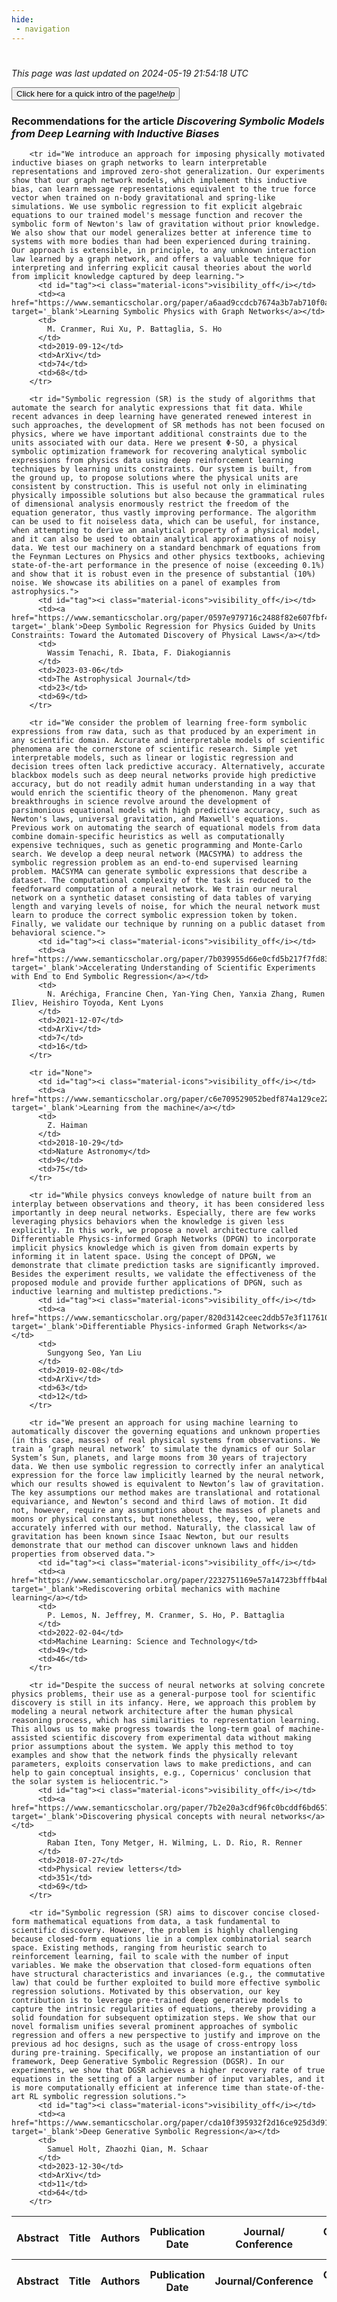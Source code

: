 ```yaml
---
hide:
 - navigation
---
```

<!DOCTYPE html>
#
<html lang="en">
<head>
  <meta charset="utf-8">
</head>

<body>
  <p>
  <i class="footer">This page was last updated on 2024-05-19 21:54:18 UTC</i>
  </p>
  
  <div class="note info" onclick="startIntro()">
    <p>
      <button type="button" class="buttons">
        <div style="display: flex; align-items: center;">
        Click here for a quick intro of the page! <i class="material-icons">help</i>
        </div>
      </button>
    </p>
  </div>

  <p>
  <h3 data-intro='Recommendations for the article'>
    Recommendations for the article <i>Discovering Symbolic Models from Deep Learning with Inductive Biases</i>
  </h3>
  <table id="table1" class="display wrap" style="width:100%">
  <thead>
    <tr>
        <th data-intro='Click to view the abstract (if available)'>Abstract</th>
        <th>Title</th>
        <th>Authors</th>
        <th>Publication Date</th>
        <th>Journal/ Conference</th>
        <th>Citation count</th>
        <th data-intro='Highest h-index among the authors'>Highest h-index</th>
    </tr>
  </thead>
  <tbody>
    
        <tr id="We introduce an approach for imposing physically motivated inductive biases on graph networks to learn interpretable representations and improved zero-shot generalization. Our experiments show that our graph network models, which implement this inductive bias, can learn message representations equivalent to the true force vector when trained on n-body gravitational and spring-like simulations. We use symbolic regression to fit explicit algebraic equations to our trained model's message function and recover the symbolic form of Newton's law of gravitation without prior knowledge. We also show that our model generalizes better at inference time to systems with more bodies than had been experienced during training. Our approach is extensible, in principle, to any unknown interaction law learned by a graph network, and offers a valuable technique for interpreting and inferring explicit causal theories about the world from implicit knowledge captured by deep learning.">
          <td id="tag"><i class="material-icons">visibility_off</i></td>
          <td><a href="https://www.semanticscholar.org/paper/a6aad9ccdcb7674a3b7ab710f0a80d205834f847" target='_blank'>Learning Symbolic Physics with Graph Networks</a></td>
          <td>
            M. Cranmer, Rui Xu, P. Battaglia, S. Ho
          </td>
          <td>2019-09-12</td>
          <td>ArXiv</td>
          <td>74</td>
          <td>68</td>
        </tr>
    
        <tr id="Symbolic regression (SR) is the study of algorithms that automate the search for analytic expressions that fit data. While recent advances in deep learning have generated renewed interest in such approaches, the development of SR methods has not been focused on physics, where we have important additional constraints due to the units associated with our data. Here we present Φ-SO, a physical symbolic optimization framework for recovering analytical symbolic expressions from physics data using deep reinforcement learning techniques by learning units constraints. Our system is built, from the ground up, to propose solutions where the physical units are consistent by construction. This is useful not only in eliminating physically impossible solutions but also because the grammatical rules of dimensional analysis enormously restrict the freedom of the equation generator, thus vastly improving performance. The algorithm can be used to fit noiseless data, which can be useful, for instance, when attempting to derive an analytical property of a physical model, and it can also be used to obtain analytical approximations of noisy data. We test our machinery on a standard benchmark of equations from the Feynman Lectures on Physics and other physics textbooks, achieving state-of-the-art performance in the presence of noise (exceeding 0.1%) and show that it is robust even in the presence of substantial (10%) noise. We showcase its abilities on a panel of examples from astrophysics.">
          <td id="tag"><i class="material-icons">visibility_off</i></td>
          <td><a href="https://www.semanticscholar.org/paper/0597e979716c2488f82e607fbf4fae37d14b8a30" target='_blank'>Deep Symbolic Regression for Physics Guided by Units Constraints: Toward the Automated Discovery of Physical Laws</a></td>
          <td>
            Wassim Tenachi, R. Ibata, F. Diakogiannis
          </td>
          <td>2023-03-06</td>
          <td>The Astrophysical Journal</td>
          <td>23</td>
          <td>69</td>
        </tr>
    
        <tr id="We consider the problem of learning free-form symbolic expressions from raw data, such as that produced by an experiment in any scientific domain. Accurate and interpretable models of scientific phenomena are the cornerstone of scientific research. Simple yet interpretable models, such as linear or logistic regression and decision trees often lack predictive accuracy. Alternatively, accurate blackbox models such as deep neural networks provide high predictive accuracy, but do not readily admit human understanding in a way that would enrich the scientific theory of the phenomenon. Many great breakthroughs in science revolve around the development of parsimonious equational models with high predictive accuracy, such as Newton's laws, universal gravitation, and Maxwell's equations. Previous work on automating the search of equational models from data combine domain-specific heuristics as well as computationally expensive techniques, such as genetic programming and Monte-Carlo search. We develop a deep neural network (MACSYMA) to address the symbolic regression problem as an end-to-end supervised learning problem. MACSYMA can generate symbolic expressions that describe a dataset. The computational complexity of the task is reduced to the feedforward computation of a neural network. We train our neural network on a synthetic dataset consisting of data tables of varying length and varying levels of noise, for which the neural network must learn to produce the correct symbolic expression token by token. Finally, we validate our technique by running on a public dataset from behavioral science.">
          <td id="tag"><i class="material-icons">visibility_off</i></td>
          <td><a href="https://www.semanticscholar.org/paper/7b039955d66e0cfd5b217f7fd8338ea0cf02cc29" target='_blank'>Accelerating Understanding of Scientific Experiments with End to End Symbolic Regression</a></td>
          <td>
            N. Aréchiga, Francine Chen, Yan-Ying Chen, Yanxia Zhang, Rumen Iliev, Heishiro Toyoda, Kent Lyons
          </td>
          <td>2021-12-07</td>
          <td>ArXiv</td>
          <td>7</td>
          <td>16</td>
        </tr>
    
        <tr id="None">
          <td id="tag"><i class="material-icons">visibility_off</i></td>
          <td><a href="https://www.semanticscholar.org/paper/c6e709529052bedf874a129ce222186aac9fbc34" target='_blank'>Learning from the machine</a></td>
          <td>
            Z. Haiman
          </td>
          <td>2018-10-29</td>
          <td>Nature Astronomy</td>
          <td>9</td>
          <td>75</td>
        </tr>
    
        <tr id="While physics conveys knowledge of nature built from an interplay between observations and theory, it has been considered less importantly in deep neural networks. Especially, there are few works leveraging physics behaviors when the knowledge is given less explicitly. In this work, we propose a novel architecture called Differentiable Physics-informed Graph Networks (DPGN) to incorporate implicit physics knowledge which is given from domain experts by informing it in latent space. Using the concept of DPGN, we demonstrate that climate prediction tasks are significantly improved. Besides the experiment results, we validate the effectiveness of the proposed module and provide further applications of DPGN, such as inductive learning and multistep predictions.">
          <td id="tag"><i class="material-icons">visibility_off</i></td>
          <td><a href="https://www.semanticscholar.org/paper/820d3142ceec2ddb57e3f117610873454d0b4540" target='_blank'>Differentiable Physics-informed Graph Networks</a></td>
          <td>
            Sungyong Seo, Yan Liu
          </td>
          <td>2019-02-08</td>
          <td>ArXiv</td>
          <td>63</td>
          <td>12</td>
        </tr>
    
        <tr id="We present an approach for using machine learning to automatically discover the governing equations and unknown properties (in this case, masses) of real physical systems from observations. We train a ‘graph neural network’ to simulate the dynamics of our Solar System’s Sun, planets, and large moons from 30 years of trajectory data. We then use symbolic regression to correctly infer an analytical expression for the force law implicitly learned by the neural network, which our results showed is equivalent to Newton’s law of gravitation. The key assumptions our method makes are translational and rotational equivariance, and Newton’s second and third laws of motion. It did not, however, require any assumptions about the masses of planets and moons or physical constants, but nonetheless, they, too, were accurately inferred with our method. Naturally, the classical law of gravitation has been known since Isaac Newton, but our results demonstrate that our method can discover unknown laws and hidden properties from observed data.">
          <td id="tag"><i class="material-icons">visibility_off</i></td>
          <td><a href="https://www.semanticscholar.org/paper/2232751169e57a14723bfffb4ab26aa0e0e3839a" target='_blank'>Rediscovering orbital mechanics with machine learning</a></td>
          <td>
            P. Lemos, N. Jeffrey, M. Cranmer, S. Ho, P. Battaglia
          </td>
          <td>2022-02-04</td>
          <td>Machine Learning: Science and Technology</td>
          <td>49</td>
          <td>46</td>
        </tr>
    
        <tr id="Despite the success of neural networks at solving concrete physics problems, their use as a general-purpose tool for scientific discovery is still in its infancy. Here, we approach this problem by modeling a neural network architecture after the human physical reasoning process, which has similarities to representation learning. This allows us to make progress towards the long-term goal of machine-assisted scientific discovery from experimental data without making prior assumptions about the system. We apply this method to toy examples and show that the network finds the physically relevant parameters, exploits conservation laws to make predictions, and can help to gain conceptual insights, e.g., Copernicus' conclusion that the solar system is heliocentric.">
          <td id="tag"><i class="material-icons">visibility_off</i></td>
          <td><a href="https://www.semanticscholar.org/paper/7b2e20a3cdf96fc0bcddf6bd6576e5d5e09f17ec" target='_blank'>Discovering physical concepts with neural networks</a></td>
          <td>
            Raban Iten, Tony Metger, H. Wilming, L. D. Rio, R. Renner
          </td>
          <td>2018-07-27</td>
          <td>Physical review letters</td>
          <td>351</td>
          <td>69</td>
        </tr>
    
        <tr id="Symbolic regression (SR) aims to discover concise closed-form mathematical equations from data, a task fundamental to scientific discovery. However, the problem is highly challenging because closed-form equations lie in a complex combinatorial search space. Existing methods, ranging from heuristic search to reinforcement learning, fail to scale with the number of input variables. We make the observation that closed-form equations often have structural characteristics and invariances (e.g., the commutative law) that could be further exploited to build more effective symbolic regression solutions. Motivated by this observation, our key contribution is to leverage pre-trained deep generative models to capture the intrinsic regularities of equations, thereby providing a solid foundation for subsequent optimization steps. We show that our novel formalism unifies several prominent approaches of symbolic regression and offers a new perspective to justify and improve on the previous ad hoc designs, such as the usage of cross-entropy loss during pre-training. Specifically, we propose an instantiation of our framework, Deep Generative Symbolic Regression (DGSR). In our experiments, we show that DGSR achieves a higher recovery rate of true equations in the setting of a larger number of input variables, and it is more computationally efficient at inference time than state-of-the-art RL symbolic regression solutions.">
          <td id="tag"><i class="material-icons">visibility_off</i></td>
          <td><a href="https://www.semanticscholar.org/paper/cda10f395932f2d16ce925d3d91dc4368416a656" target='_blank'>Deep Generative Symbolic Regression</a></td>
          <td>
            Samuel Holt, Zhaozhi Qian, M. Schaar
          </td>
          <td>2023-12-30</td>
          <td>ArXiv</td>
          <td>11</td>
          <td>64</td>
        </tr>
    
  </tbody>
  <tfoot>
    <tr>
        <th>Abstract</th>
        <th>Title</th>
        <th>Authors</th>
        <th>Publication Date</th>
        <th>Journal/Conference</th>
        <th>Citation count</th>
        <th>Highest h-index</th>
    </tr>
  </tfoot>
  </table>
  </p>

</body>

<script>
var dataTableOptions = {
        initComplete: function () {
        this.api()
            .columns()
            .every(function () {
                let column = this;
 
                // Create select element
                let select = document.createElement('select');
                select.add(new Option(''));
                column.footer().replaceChildren(select);
 
                // Apply listener for user change in value
                select.addEventListener('change', function () {
                    column
                        .search(select.value, {exact: true})
                        .draw();
                });

                // keep the width of the select element same as the column
                select.style.width = '100%';
 
                // Add list of options
                column
                    .data()
                    .unique()
                    .sort()
                    .each(function (d, j) {
                        select.add(new Option(d));
                    });
            });
    },
    scrollX: false,
    scrollCollapse: true,
    paging: true,
    fixedColumns: true,
    columnDefs: [
        {"className": "dt-center", "targets": "_all"},
        // set width for both columns 0 and 1 as 25%
        { width: '5%', targets: 0 },
        { width: '25%', targets: 1 },
        { width: '20%', targets: 2 },
        { width: '10%', targets: 3 },
        { width: '20%', targets: 4 }

      ],
    pageLength: 10,
    layout: {
        topStart: {
            buttons: ['copy', 'csv', 'excel', 'pdf', 'print']
        }
    }
  }
  new DataTable('#table1', dataTableOptions);
  
  var table = $('#table1').DataTable();
  $('#table1 tbody').on('click', 'td:first-child', function () {
    var tr = $(this).closest('tr');
    var row = table.row( tr );

    var rowId = tr.attr('id');
    // alert(rowId);

    if (row.child.isShown()) {
      // This row is already open - close it.
      row.child.hide();
      tr.removeClass('shown');
      tr.find('td:first-child').html('<i class="material-icons">visibility_off</i>');
    } else {
      // Open row.
      // row.child('foo').show();
      var content = '<div class="child-row-content"><strong>Abstract:</strong> ' + rowId + '</div>';
      row.child(content).show();
      tr.addClass('shown');
      tr.find('td:first-child').html('<i class="material-icons">visibility</i>');
    }
  });
</script>
<style>
  .child-row-content {
    text-align: justify;
    text-justify: inter-word;
    word-wrap: break-word; /* Ensure long words are broken */
    white-space: normal; /* Ensure text wraps to the next line */
    max-width: 100%; /* Ensure content does not exceed the table width */
    padding: 10px; /* Optional: add some padding for better readability */
    /* font size */
    font-size: small;
  }
</style>
</html>